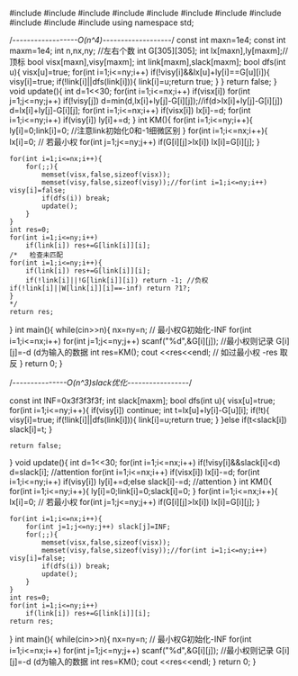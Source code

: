 #include <iostream>
#include <map>
#include <stack>
#include <set>
#include <string>
#include <sstream>
#include <cstring>
#include <queue>
#include <cstdio>
#include <algorithm>
#include <cmath>
using namespace std;

/*------------------O(n^4)-------------------*/
const int maxn=1e4;
const int maxm=1e4;
int n,nx,ny;        //左右个数
int G[305][305];
int lx[maxn],ly[maxm];//顶标
bool visx[maxn],visy[maxm];
int link[maxm],slack[maxm];
bool dfs(int u){
    visx[u]=true;
    for(int i=1;i<=ny;i++)
        if(!visy[i]&&lx[u]+ly[i]==G[u][i]){
            visy[i]=true;
            if(!link[i]||dfs(link[i])){
                link[i]=u;return true;
            }
        }
    return false;
}
void update(){
    int d=1<<30;
    for(int i=1;i<=nx;i++) if(visx[i])
        for(int j=1;j<=ny;j++) if(!visy[j])
            d=min(d,lx[i]+ly[j]-G[i][j]);//if(d>lx[i]+ly[j]-G[i][j]) d=lx[i]+ly[j]-G[i][j];
    for(int i=1;i<=nx;i++) if(visx[i]) lx[i]-=d;
    for(int i=1;i<=ny;i++) if(visy[i]) ly[i]+=d;
}
int KM(){
    for(int i=1;i<=ny;i++){
        ly[i]=0;link[i]=0;  //注意link初始化0和-1细微区别
    }
    for(int i=1;i<=nx;i++){
        lx[i]=0;                // 若最小权
        for(int j=1;j<=ny;j++)
            if(G[i][j]>lx[i]) lx[i]=G[i][j];
    }
    
    for(int i=1;i<=nx;i++){
        for(;;){
            memset(visx,false,sizeof(visx));
            memset(visy,false,sizeof(visy));//for(int i=1;i<=ny;i++) visy[i]=false;
            if(dfs(i)) break;
            update();
        }
    }
    int res=0;
    for(int i=1;i<=ny;i++)
        if(link[i]) res+=G[link[i]][i];
    /*   检查未匹配
    for(int i=1;i<=ny;i++){
        if(link[i]) res+=G[link[i]][i];
        if(!link[i]||!G[link[i]][i]) return -1; //负权 if(!link[i]||W[link[i]][i]==-inf) return ?1?; 
    }
    */
    return res;
    
}
int main(){
    while(cin>>n){
        nx=ny=n;    // 最小权G初始化-INF
        for(int i=1;i<=nx;i++)
            for(int j=1;j<=ny;j++) scanf("%d",&G[i][j]);    //最小权则记录 G[i][j]=-d (d为输入的数据
        int res=KM();
        cout <<res<<endl; //  如过最小权 -res 取反
    }
    return 0;
}


/*---------------O(n^3)slack优化-----------------*/

const int INF=0x3f3f3f3f;
int slack[maxm];
bool dfs(int u){
    visx[u]=true;
    for(int i=1;i<=ny;i++){
        if(visy[i]) continue;
        int t=lx[u]+ly[i]-G[u][i];
        if(!t){
            visy[i]=true;
            if(!link[i]||dfs(link[i])){
                link[i]=u;return true;
            }
        }else if(t<slack[i]) slack[i]=t;
    }
    
    return false;
}
void update(){
    int d=1<<30;
    for(int i=1;i<=nx;i++)
        if(!visy[i]&&slack[i]<d) d=slack[i];    //attention
    for(int i=1;i<=nx;i++) if(visx[i]) lx[i]-=d;
    for(int i=1;i<=ny;i++) if(visy[i]) ly[i]+=d;else slack[i]-=d; //attention
}
int KM(){
    for(int i=1;i<=ny;i++){
        ly[i]=0;link[i]=0;slack[i]=0;
    }
    for(int i=1;i<=nx;i++){
        lx[i]=0;                // 若最小权
        for(int j=1;j<=ny;j++)
            if(G[i][j]>lx[i]) lx[i]=G[i][j];
    }
    
    for(int i=1;i<=nx;i++){
        for(int j=1;j<=ny;j++) slack[j]=INF;
        for(;;){
            memset(visx,false,sizeof(visx));
            memset(visy,false,sizeof(visy));//for(int i=1;i<=ny;i++) visy[i]=false;
            if(dfs(i)) break;
            update();
        }
    }
    int res=0;
    for(int i=1;i<=ny;i++)
        if(link[i]) res+=G[link[i]][i];
    return res;
    
}
int main(){
    while(cin>>n){
        nx=ny=n;    // 最小权G初始化-INF
        for(int i=1;i<=nx;i++)
            for(int j=1;j<=ny;j++) scanf("%d",&G[i][j]);    //最小权则记录 G[i][j]=-d (d为输入的数据
        int res=KM();
        cout <<res<<endl;
    }
    return 0;
}


